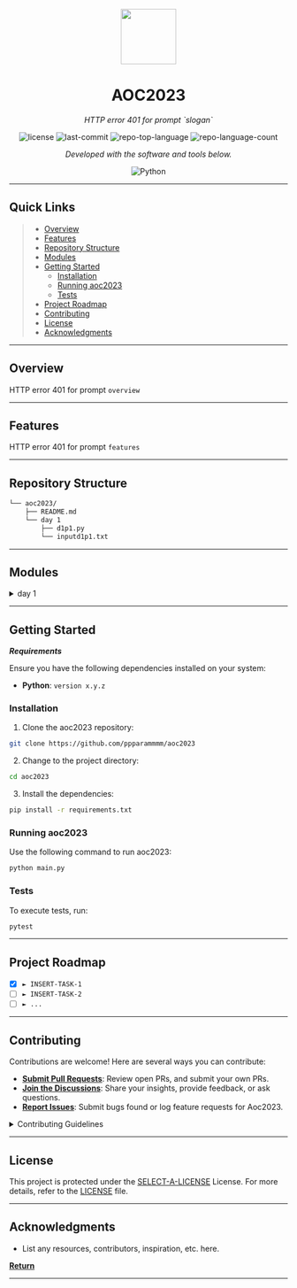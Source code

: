 <p align="center">
  <img src="https://cdn-icons-png.flaticon.com/512/6295/6295417.png" width="100" />
</p>
<p align="center">
    <h1 align="center">AOC2023</h1>
</p>
<p align="center">
    <em>HTTP error 401 for prompt `slogan`</em>
</p>
<p align="center">
	<img src="https://img.shields.io/github/license/ppparammmm/aoc2023?style=flat&color=0080ff" alt="license">
	<img src="https://img.shields.io/github/last-commit/ppparammmm/aoc2023?style=flat&logo=git&logoColor=white&color=0080ff" alt="last-commit">
	<img src="https://img.shields.io/github/languages/top/ppparammmm/aoc2023?style=flat&color=0080ff" alt="repo-top-language">
	<img src="https://img.shields.io/github/languages/count/ppparammmm/aoc2023?style=flat&color=0080ff" alt="repo-language-count">
<p>
<p align="center">
		<em>Developed with the software and tools below.</em>
</p>
<p align="center">
	<img src="https://img.shields.io/badge/Python-3776AB.svg?style=flat&logo=Python&logoColor=white" alt="Python">
</p>
<hr>

##  Quick Links

> - [ Overview](#-overview)
> - [ Features](#-features)
> - [ Repository Structure](#-repository-structure)
> - [ Modules](#-modules)
> - [ Getting Started](#-getting-started)
>   - [ Installation](#-installation)
>   - [ Running aoc2023](#-running-aoc2023)
>   - [ Tests](#-tests)
> - [ Project Roadmap](#-project-roadmap)
> - [ Contributing](#-contributing)
> - [ License](#-license)
> - [ Acknowledgments](#-acknowledgments)

---

##  Overview

HTTP error 401 for prompt `overview`

---

##  Features

HTTP error 401 for prompt `features`

---

##  Repository Structure

```sh
└── aoc2023/
    ├── README.md
    └── day 1
        ├── d1p1.py
        └── inputd1p1.txt
```

---

##  Modules

<details closed><summary>day 1</summary>

| File                                                                                   | Summary                                         |
| ---                                                                                    | ---                                             |
| [inputd1p1.txt](https://github.com/ppparammmm/aoc2023/blob/master/day 1/inputd1p1.txt) | HTTP error 401 for prompt `day 1/inputd1p1.txt` |
| [d1p1.py](https://github.com/ppparammmm/aoc2023/blob/master/day 1/d1p1.py)             | HTTP error 401 for prompt `day 1/d1p1.py`       |

</details>

---

##  Getting Started

***Requirements***

Ensure you have the following dependencies installed on your system:

* **Python**: `version x.y.z`

###  Installation

1. Clone the aoc2023 repository:

```sh
git clone https://github.com/ppparammmm/aoc2023
```

2. Change to the project directory:

```sh
cd aoc2023
```

3. Install the dependencies:

```sh
pip install -r requirements.txt
```

###  Running aoc2023

Use the following command to run aoc2023:

```sh
python main.py
```

###  Tests

To execute tests, run:

```sh
pytest
```

---

##  Project Roadmap

- [X] `► INSERT-TASK-1`
- [ ] `► INSERT-TASK-2`
- [ ] `► ...`

---

##  Contributing

Contributions are welcome! Here are several ways you can contribute:

- **[Submit Pull Requests](https://github.com/ppparammmm/aoc2023/blob/main/CONTRIBUTING.md)**: Review open PRs, and submit your own PRs.
- **[Join the Discussions](https://github.com/ppparammmm/aoc2023/discussions)**: Share your insights, provide feedback, or ask questions.
- **[Report Issues](https://github.com/ppparammmm/aoc2023/issues)**: Submit bugs found or log feature requests for Aoc2023.

<details closed>
    <summary>Contributing Guidelines</summary>

1. **Fork the Repository**: Start by forking the project repository to your GitHub account.
2. **Clone Locally**: Clone the forked repository to your local machine using a Git client.
   ```sh
   git clone https://github.com/ppparammmm/aoc2023
   ```
3. **Create a New Branch**: Always work on a new branch, giving it a descriptive name.
   ```sh
   git checkout -b new-feature-x
   ```
4. **Make Your Changes**: Develop and test your changes locally.
5. **Commit Your Changes**: Commit with a clear message describing your updates.
   ```sh
   git commit -m 'Implemented new feature x.'
   ```
6. **Push to GitHub**: Push the changes to your forked repository.
   ```sh
   git push origin new-feature-x
   ```
7. **Submit a Pull Request**: Create a PR against the original project repository. Clearly describe the changes and their motivations.

Once your PR is reviewed and approved, it will be merged into the main branch.

</details>

---

##  License

This project is protected under the [SELECT-A-LICENSE](https://choosealicense.com/licenses) License. For more details, refer to the [LICENSE](https://choosealicense.com/licenses/) file.

---

##  Acknowledgments

- List any resources, contributors, inspiration, etc. here.

[**Return**](#-quick-links)

---
